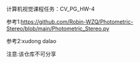 计算机视觉课程任务：CV_PG_HW-4

参考1:https://github.com/Robin-WZQ/Photometric-Stereo/blob/main/Photometric_Stereo.py

参考2:xudong dalao

注意:该仓库不可分享